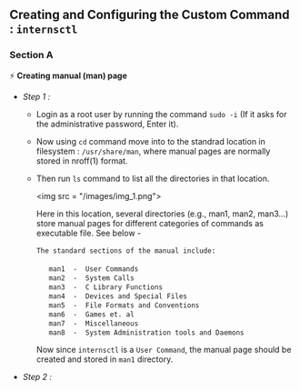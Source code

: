 ## Creating and Configuring the Custom Command : `internsctl`
### Section A
⚡ **Creating manual (man) page**
- *Step 1 :* 
  * Login as a root user by running the command `sudo -i` (If it asks for the administrative password, Enter it).
  * Now using `cd` command move into to the standrad location in filesystem : `/usr/share/man`, where manual pages are normally stored in nroff(1) format.
  * Then run `ls` command to list all the directories in that location.
  
    \<img src = "/images/img_1.png">
  
    Here in this location, several directories (e.g., man1, man2, man3...) store manual pages for different categories of commands as executable file. See below -

     ```
     The standard sections of the manual include:

        man1  -  User Commands
        man2  -  System Calls
        man3  -  C Library Functions
        man4  -  Devices and Special Files
        man5  -  File Formats and Conventions
        man6  -  Games et. al
        man7  -  Miscellaneous
        man8  -  System Administration tools and Daemons
     ```
     Now since `internsctl` is a `User Command`, the manual page should be created and stored in `man1` directory.
   
- *Step 2 :* 
